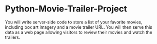 # Python-Movie-Trailer-Project
You will write server-side code to store a list of your favorite movies, including box art imagery and a movie trailer URL. 
You will then serve this data as a web page allowing visitors to review their movies and watch the trailers.
